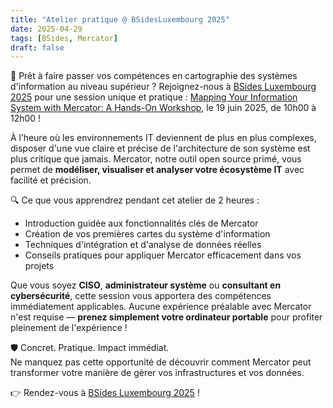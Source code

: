 ```yaml
---
title: "Atelier pratique @ BSidesLuxembourg 2025"
date: 2025-04-29
tags: [BSides, Mercator]
draft: false
---
```


🚀 Prêt à faire passer vos compétences en cartographie des systèmes d'information au niveau supérieur ? Rejoignez-nous à [BSides Luxembourg 2025](https://2025.bsides.lu/) pour une session unique et pratique : [Mapping Your Information System with Mercator: A Hands-On Workshop](https://pretalx.com/bsidesluxembourg-2025/talk/EHSQ88/), le 19 juin 2025, de 10h00 à 12h00 !

À l’heure où les environnements IT deviennent de plus en plus complexes, disposer d'une vue claire et précise de l'architecture de son système est plus critique que jamais. Mercator, notre outil open source primé, vous permet de **modéliser, visualiser et analyser votre écosystème IT** avec facilité et précision.

🔍 Ce que vous apprendrez pendant cet atelier de 2 heures :
- Introduction guidée aux fonctionnalités clés de Mercator
- Création de vos premières cartes du système d'information
- Techniques d'intégration et d'analyse de données réelles
- Conseils pratiques pour appliquer Mercator efficacement dans vos projets

Que vous soyez **CISO**, **administrateur système** ou **consultant en cybersécurité**, cette session vous apportera des compétences immédiatement applicables. Aucune expérience préalable avec Mercator n'est requise — **prenez simplement votre ordinateur portable** pour profiter pleinement de l'expérience !

🛡️ Concret. Pratique. Impact immédiat.  
Ne manquez pas cette opportunité de découvrir comment Mercator peut transformer votre manière de gérer vos infrastructures et vos données.  

👉 Rendez-vous à [BSides Luxembourg 2025](https://2025.bsides.lu/) !
